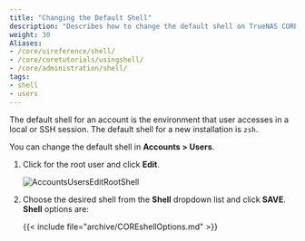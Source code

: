 ```yaml
---
title: "Changing the Default Shell"
description: "Describes how to change the default shell on TrueNAS CORE."
weight: 30
Aliases:
- /core/uireference/shell/
- /core/coretutorials/usingshell/
- /core/administration/shell/
tags:
- shell
- users
---
```


The default shell for an account is the environment that user accesses in a local or SSH session.
The default shell for a new installation is `zsh`.

You can change the default shell in **Accounts > Users**.
1. Click <i class="fa fa-chevron-right" aria-hidden="true"></i> for the root user and click **Edit**. 

   ![AccountsUsersEditRootShell](/images/CORE/Accounts/AccountsUsersEditRootShell.png "Shell Options")

2. Choose the desired shell from the **Shell** dropdown list and click **SAVE**.
   **Shell** options are:

   {{< include file="archive/COREshellOptions.md" >}}
